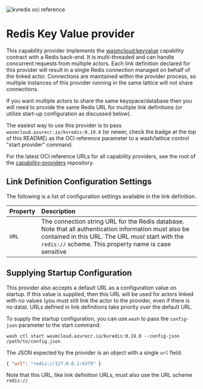 <img alt='kvredis oci reference' src='https://img.shields.io/endpoint?url=https%3A%2F%2Fdamp-firefly-3711.cosmonic.app%2Fkvredis' />

# Redis Key Value provider

This capability provider implements the [wasmcloud:keyvalue](https://github.com/wasmCloud/interfaces/tree/main/keyvalue) capability contract with a Redis back-end. It is multi-threaded and can handle concurrent requests from multiple actors. Each link definition declared for this provider will result in a single Redis connection managed on behalf of the linked actor. Connections are maintained within the provider process, so multiple instances of this provider running in the same lattice will not share connections.

If you want multiple actors to share the same keyspace/database then you will need to provide the same Redis URL for multiple link definitions (or utilize start-up configuration as discussed below).

The easiest way to use this provider is to pass `wasmcloud.azurecr.io/kvredis:0.19.0` (or newer, check the badge at the top of this README) as the OCI reference parameter to a wash/lattice control "start provider" command. 

For the latest OCI reference URLs for all capability providers, see the root of the [capability-providers](https://github.com/wasmCloud/capability-providers) repository.

## Link Definition Configuration Settings

The following is a list of configuration settings available in the link definition.

| Property | Description                                                                                                                   |
| :------- | :---------------------------------------------------------------------------------------------------------------------------- |
| `URL`    | The connection string URL for the Redis database. Note that all authentication information must also be contained in this URL. The URL _must_ start with the `redis://` scheme. This property name is case sensitive |

## Supplying Startup Configuration

This provider also accepts a default URL as a configuration value on startup. If this value is supplied, then this URL will be used for actors linked with no values (you must still link the actor to the provider, even if there is no data). URLs defined in link definitions take priority over the default URL.

To supply the startup configuration, you can use `wash` to pass the `config-json` parameter to the start command:
```
wash ctl start wasmcloud.azurecr.io/kvredis:0.18.0 --config-json /path/to/config.json
```

The JSON expected by the provider is an object with a single `url` field: 
```json
{ "url": "redis://127.0.0.1:6379" }
```

Note that this URL, like link definition URLs, must also use the URL scheme `redis://`

